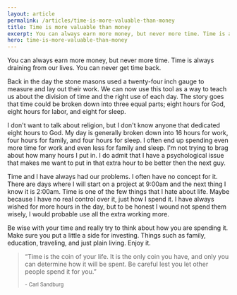 ```yaml
---
layout: article
permalink: /articles/time-is-more-valuable-than-money
title: Time is more valuable than money
excerpt: You can always earn more money, but never more time. Time is always draining from our lives. You can never get time back.
hero: time-is-more-valuable-than-money
---
```


<p>You can always earn more money, but never more time. Time is always draining from our lives. You can never get time back.</p>
<p>Back in the day the stone masons used a twenty-four inch gauge to measure and lay out their work. We can now use this tool as a way to teach us about the division of time and the right use of each day. The story goes that time could be broken down into three equal parts; eight hours for God, eight hours for labor, and eight for sleep.</p>
<p>I don't want to talk about religion, but I don't know anyone that dedicated eight hours to God. My day is generally broken down into 16 hours for work, four hours for family, and four hours for sleep. I often end up spending even more time for work and even less for family and sleep. I'm not trying to brag about how many hours I put in. I do admit that I have a psychological issue that makes me want to put in that extra hour to be better then the next guy.</p>
<p>Time and I have always had our problems. I often have no concept for it. There are days where I will start on a project at 9:00am and the next thing I know it is 2:00am. Time is one of the few things that I hate about life. Maybe because I have no real control over it, just how I spend it. I have always wished for more hours in the day, but to be honest I wound not spend them wisely, I would probable use all the extra working more.</p>
<p>Be wise with your time and really try to think about how you are spending it. Make sure you put a little a side for investing. Things such as family, education, traveling, and just plain living. Enjoy it.</p>
<blockquote>
  <p>&#8220;Time is the coin of your life. It is the only coin you have, and only you can determine how it will be spent. Be careful lest you let other people spend it for you.&#8221;</p>
  <small>- Carl Sandburg</small>
</blockquote>
